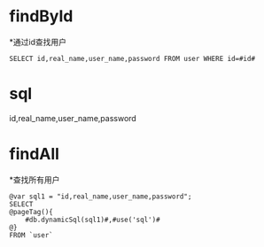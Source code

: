 findById
===
*通过id查找用户

    SELECT id,real_name,user_name,password FROM user WHERE id=#id#  

sql
===
id,real_name,user_name,password

findAll
===
*查找所有用户

    @var sql1 = "id,real_name,user_name,password";
    SELECT 
    @pageTag(){
        #db.dynamicSql(sql1)#,#use('sql')#
    @}
    FROM `user`
    
    
